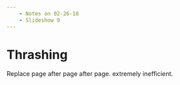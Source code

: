 ```yaml
---
    - Notes on 02-26-18
    - Slideshow 9
---
```

# Thrashing
Replace page after page after page. extremely inefficient.